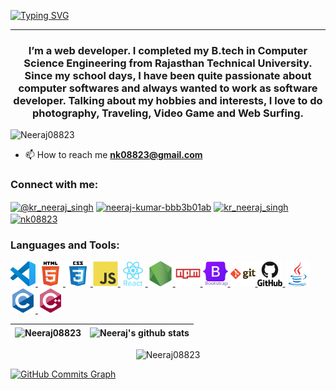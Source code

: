 [![Typing SVG](https://readme-typing-svg.herokuapp.com?font=Kaushan+Script&size=35&color=168BA1&center=true&lines=Hey+there%F0%9F%91%8B!+%2C;+I'm+Neeraj+Kumar)](https://git.io/typing-svg)
<br/><hr/>
<h3 align="center">I’m a web developer. I completed my B.tech in Computer Science Engineering from Rajasthan Technical University. Since my school days,
I have been quite passionate about computer softwares and always wanted to work as software developer.
Talking about my hobbies and interests, I love to do photography, Traveling, Video Game and Web Surfing.</h3>

<p align="left"> <img src="https://komarev.com/ghpvc/?username=Neeraj08823&label=Profile%20views&color=0e75b6&style=flat" alt="Neeraj08823" /> </p>

<!-- <p align="left"> <a href="https://github.com/ryo-ma/github-profile-trophy"><img src="https://github-profile-trophy.vercel.app/?username=Neeraj08823" alt="Neeraj08823" /></a> </p> -->

- 📫 How to reach me **nk08823@gmail.com**

<h3 align="left">Connect with me:</h3>
<p align="left">
<a href="https://twitter.com/kr_neeraj_singh" target="blank"><img align="center" src="https://raw.githubusercontent.com/rahuldkjain/github-profile-readme-generator/master/src/images/icons/Social/twitter.svg" alt="@kr_neeraj_singh" height="30" width="40" /></a>
<a href="https://www.linkedin.com/in/neeraj-kumar-bbb3b01ab/" target="blank"><img align="center" src="https://raw.githubusercontent.com/rahuldkjain/github-profile-readme-generator/master/src/images/icons/Social/linked-in-alt.svg" alt="neeraj-kumar-bbb3b01ab" height="30" width="40" /></a>
<a href="https://www.instagram.com/kr_neeraj_singh/" target="blank"><img align="center" src="https://raw.githubusercontent.com/rahuldkjain/github-profile-readme-generator/master/src/images/icons/Social/instagram.svg" alt="kr_neeraj_singh" height="30" width="40" /></a>
<a href="https://www.hackerrank.com/nk08823" target="blank"><img align="center" src="https://raw.githubusercontent.com/rahuldkjain/github-profile-readme-generator/master/src/images/icons/Social/hackerrank.svg" alt="nk08823" height="30" width="40" /></a>

<h3 align="left">Languages and Tools:</h3>
<p align="left">
<a href="https://code.visualstudio.com/" target="_blank" rel="noreferrer"> <img src="https://raw.githubusercontent.com/github/explore/80688e429a7d4ef2fca1e82350fe8e3517d3494d/topics/visual-studio-code/visual-studio-code.png" alt="html5" width="40" height="40"/> </a>
<a href="https://www.w3.org/html/" target="_blank" rel="noreferrer"> <img src="https://github.com/devicons/devicon/blob/master/icons/html5/html5-original-wordmark.svg" alt="html5" width="40" height="40"/> </a>
<a href="https://www.w3schools.com/css/" target="_blank" rel="noreferrer"> <img src="https://github.com/devicons/devicon/blob/master/icons/css3/css3-original-wordmark.svg" alt="css3" width="40" height="40"/> </a>
<a href="https://developer.mozilla.org/en-US/docs/Web/JavaScript" target="_blank" rel="noreferrer"> <img src="https://raw.githubusercontent.com/devicons/devicon/master/icons/javascript/javascript-original.svg" alt="javascript" width="40" height="40"/> </a> 
<a href="https://reactjs.org/" target="_blank" rel="noreferrer"> <img src="https://raw.githubusercontent.com/devicons/devicon/master/icons/react/react-original-wordmark.svg" alt="react" width="40" height="40"/> </a>
<a href="https://nodejs.org/en/" target="_blank" rel="noreferrer"> <img src="https://raw.githubusercontent.com/github/explore/80688e429a7d4ef2fca1e82350fe8e3517d3494d/topics/nodejs/nodejs.png" alt="react" width="40" height="40"/> </a>
<a href="https://www.npmjs.com/" target="_blank" rel="noreferrer"> <img src="https://github.com/devicons/devicon/blob/master/icons/npm/npm-original-wordmark.svg" alt="react" width="40" height="40"/> </a>
<a href="https://getbootstrap.com/" target="_blank" rel="noreferrer"> <img src="https://raw.githubusercontent.com/devicons/devicon/master/icons/bootstrap/bootstrap-original-wordmark.svg" alt="react" width="40" height="40"/> </a>
<a href="https://git-scm.com/" target="_blank" rel="noreferrer"> <img src="https://raw.githubusercontent.com/github/explore/80688e429a7d4ef2fca1e82350fe8e3517d3494d/topics/git/git.png" alt="git" width="40" height="40"/> </a>
<a href="https://github.com/" target="_blank" rel="noreferrer"> <img src="https://github.com/devicons/devicon/blob/master/icons/github/github-original-wordmark.svg" alt="git" width="40" height="40"/> </a> 
<a href="https://www.java.com" target="_blank" rel="noreferrer"> <img src="https://raw.githubusercontent.com/devicons/devicon/master/icons/java/java-original.svg" alt="java" width="40" height="40"/> </a>
<a href="https://www.cprogramming.com/" target="_blank" rel="noreferrer"> <img src="https://raw.githubusercontent.com/devicons/devicon/master/icons/c/c-original.svg" alt="c" width="40" height="40"/> </a> <a href="https://www.w3schools.com/cpp/" target="_blank" rel="noreferrer"> <img src="https://raw.githubusercontent.com/devicons/devicon/master/icons/cplusplus/cplusplus-original.svg" alt="cplusplus" width="40" height="40"/> </a> 
<!-- <a href="https://www.mysql.com/" target="_blank" rel="noreferrer"> <img src="https://raw.githubusercontent.com/devicons/devicon/master/icons/mysql/mysql-original-wordmark.svg" alt="mysql" width="40" height="40"/> </a> 
<a href="https://www.python.org" target="_blank" rel="noreferrer"> <img src="https://raw.githubusercontent.com/devicons/devicon/master/icons/python/python-original.svg" alt="python" width="40" height="40"/> </a> -->
 </p>


| <img width="400" align="centre" src="https://github-readme-stats.vercel.app/api/top-langs/?username=Neeraj08823&layout=compact&theme=buefy&hide_border=true" alt="Neeraj08823" /> | <img align="center" src="https://github-readme-stats.vercel.app/api?username=Neeraj08823&show_icons=true&include_all_commits=true&theme=buefy&hide_border=true" alt="Neeraj's github stats" /> |
| ------------- | ------------- |

<!-- <p>&nbsp;<img align="center" src="https://github-readme-stats.vercel.app/api?username=Neeraj08823&show_icons=true&locale=en" alt="Neeraj08823" /></p> -->

<p align="center"><img   width="550"
     src="https://github-readme-streak-stats.herokuapp.com/?user=Neeraj08823" alt="Neeraj08823" /></p>

<a href="https://github.com/Neeraj08823"><img src="https://activity-graph.herokuapp.com/graph?username=Neeraj08823&bg_color=1c1917&color=ffffff&line=0891b2&point=ffffff&area_color=1c1917&area=true&hide_border=true&custom_title=GitHub%20Commits%20Graph" alt="GitHub Commits Graph" /></a>
